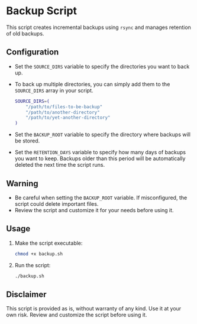 # Backup Script

This script creates incremental backups using `rsync` and manages retention of old backups.

## Configuration

- Set the `SOURCE_DIRS` variable to specify the directories you want to back up.
- To back up multiple directories, you can simply add them to the `SOURCE_DIRS` array in your script.

  ```bash
  SOURCE_DIRS=(
      "/path/to/files-to-be-backup"
      "/path/to/another-directory"
      "/path/to/yet-another-directory"
  )
  ```

- Set the `BACKUP_ROOT` variable to specify the directory where backups will be stored.

- Set the `RETENTION_DAYS` variable to specify how many days of backups you want to keep. Backups older than this period will be automatically deleted the next time the script runs.

## Warning

- Be careful when setting the `BACKUP_ROOT` variable. If misconfigured, the script could delete important files.
- Review the script and customize it for your needs before using it.

## Usage

1. Make the script executable:

   ```bash
   chmod +x backup.sh
   ```

2. Run the script:

   ```bash
   ./backup.sh
   ```

## Disclaimer

This script is provided as is, without warranty of any kind. Use it at your own risk. Review and customize the script before using it.
